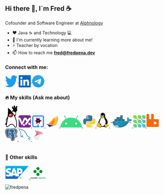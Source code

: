 <h2> Hi there 👋, I`m Fred ☕ </h2>

Cofounder and Software Engineer at [Alphnology](https://alphnology.com)


- ❤️ Java ☕ and Technology 💻
- 🌱 I'm currently learning more about me!
- ⚡ Teacher by vocation
- :mailbox: How to reach me **fred@fredpena.dev**


<h3>Connect with me:</h3>
<p align="left">

  <a href="https://twitter.com/fred_pena" >
    <img align="center" src="https://github.com/fredpena/fredpena/blob/main/icons/twitter.png" alt="fred_pena" height="40" width="40" />
  </a>
  <a href="https://www.linkedin.com/in/fantpena">
    <img align="center" src="https://github.com/fredpena/fredpena/blob/main/icons/linkedIn.png" alt="fantpena" height="40" width="40" />
  </a>
  <a href="https://t.me/fredpena">
    <img align="center" src="https://github.com/fredpena/fredpena/blob/main/icons/telegram.png" alt="fredpena" height="40" width="40" />
</a>
</p>

<p align="left">             
  <h3> 🔥 My skills (Ask me about)</h3> 
</p>
<p align="left"> 

<a href="https://www.oracle.com/java/">
  <img src="https://github.com/fredpena/fredpena/blob/main/icons/duke.png" alt="java" width="40" height="72"/>   
</a>                                               

<a href="https://vertx.io/">
  <img src="https://github.com/fredpena/fredpena/blob/main/icons/vertx.png" alt="vert.x" width="40" height="40" />    
</a>

<a href="https://quarkus.io/">
  <img src="https://github.com/fredpena/fredpena/blob/main/icons/quarkus.png" alt="Quarkus" width="40" height="40" />   
</a>

<a href="https://jakarta.ee/">
  <img src="https://github.com/fredpena/fredpena/blob/main/icons/jakartaee.png" alt="Jakarta EE" width="44" height="40" /> 
</a>

<a href="https://www.android.com/">
  <img src="https://github.com/fredpena/fredpena/blob/main/icons/android.png" alt="Android" width="71" height="40" />
</a>

<a href="https://www.python.org/">
  <img src="https://github.com/fredpena/fredpena/blob/main/icons/python.png" alt="Python" width="40" height="40" />  
</a>

<a href="https://www.linux.org/">
  <img src="https://github.com/fredpena/fredpena/blob/main/icons/tux.png" alt="Linux" width="40" height="48" />  
</a>

<a href="https://www.docker.com/">
  <img src="https://github.com/fredpena/fredpena/blob/main/icons/docker.png" alt="Docker" width="72" height="40" />   
</a>                                                              

<a href="https://debezium.io/">
  <img src="https://github.com/fredpena/fredpena/blob/main/icons/debezium.png" alt="Debezium" width="40" height="40" />
</a>        

 <a href="https://www.rabbitmq.com/">
  <img src="https://github.com/fredpena/fredpena/blob/main/icons/rabbitmq.png" alt="Rabbit MQ" width="40" height="45" />
</a>                               

<a href="https://www.postgresql.org/">
  <img src="https://github.com/fredpena/fredpena/blob/main/icons/postgresql.png" alt="postgre SQL" width="40" height="41" />         
</a>   

<a href="https://www.mysql.com/"> 
  <img src="https://github.com/fredpena/fredpena/blob/main/icons/mysql.png" alt="MySQL" width="40" height="40" />   
</a>   

<a href="https://www.microsoft.com/en-us/sql-server">                                          
  <img src="https://github.com/fredpena/fredpena/blob/main/icons/sql-server.png" alt="SQL Server" width="40" height="40"/> 
</a> 
<br><br>                                                                                                       
</p>
<p align="left">             
  <h3>💪 Other skills </h3>
</p>
<p align="left">  
  
 <a href="https://www.sap.com/products/business-one.html">   
    <img src="https://github.com/fredpena/fredpena/blob/main/icons/sap.png" alt="SAP" width="78" height="45" />    
 </a>
  <a href="https://www.crystalreports.com/">   
    <img src="https://github.com/fredpena/fredpena/blob/main/icons/crystal-reports.png" alt="SAP" width="50" height="40" />    
 </a>
</p>
<p align="left">
  <img src="https://github-readme-stats.vercel.app/api/top-langs?username=fredpena&show_icons=true&locale=en&layout=compact" alt="fredpena" />
</p>
<!--
<p align="center" ">             
 💪 Other knowledge
</p>
<p align="center">  
  
 <a href="https://www.sap.com/index.html">   
    <img src="https://github.com/fredpena/fredpena/blob/main/icons/sap.png" alt="SAP" width="78" height="45" />    
 </a>
 
  <a href="https://www.sap.com/index.html">   
    <img src="https://github.com/fredpena/fredpena/blob/main/icons/sap.png" alt="SAP" width="78" height="45" />    
 </a>
 </p>

**fredpena/fredpena** is a ✨ _special_ ✨ repository because its `README.md` (this file) appears on your GitHub profile.

Here are some ideas to get you started:
- 🔭 I’m currently working on [Alphnology](https://alphnology.github.io/)
- 🔭 I’m currently working on ...
- 🌱 I’m currently learning ...
- 👯 I’m looking to collaborate on ...
- 🤔 I’m looking for help with ...
- 💬 Ask me about ...
- 📫 How to reach me: ...
- 😄 Pronouns: ...
- ⚡ Fun fact: ...
-->
